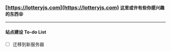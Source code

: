 ### [https://lotteryjs.com](https://lotteryjs.com) `这里或许有些你感兴趣的东西😝`
---

#### 站点建设 To-do List

- [ ] 迁移到新服务器


